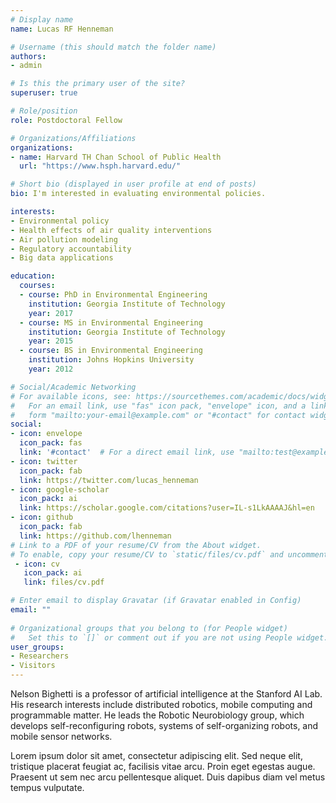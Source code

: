 ```yaml
---
# Display name
name: Lucas RF Henneman

# Username (this should match the folder name)
authors:
- admin

# Is this the primary user of the site?
superuser: true

# Role/position
role: Postdoctoral Fellow

# Organizations/Affiliations
organizations:
- name: Harvard TH Chan School of Public Health
  url: "https://www.hsph.harvard.edu/"

# Short bio (displayed in user profile at end of posts)
bio: I'm interested in evaluating environmental policies.

interests:
- Environmental policy
- Health effects of air quality interventions
- Air pollution modeling
- Regulatory accountability
- Big data applications

education:
  courses:
  - course: PhD in Environmental Engineering
    institution: Georgia Institute of Technology
    year: 2017
  - course: MS in Environmental Engineering
    institution: Georgia Institute of Technology
    year: 2015
  - course: BS in Environmental Engineering
    institution: Johns Hopkins University
    year: 2012

# Social/Academic Networking
# For available icons, see: https://sourcethemes.com/academic/docs/widgets/#icons
#   For an email link, use "fas" icon pack, "envelope" icon, and a link in the
#   form "mailto:your-email@example.com" or "#contact" for contact widget.
social:
- icon: envelope
  icon_pack: fas
  link: '#contact'  # For a direct email link, use "mailto:test@example.org".
- icon: twitter
  icon_pack: fab
  link: https://twitter.com/lucas_henneman
- icon: google-scholar
  icon_pack: ai
  link: https://scholar.google.com/citations?user=IL-s1LkAAAAJ&hl=en
- icon: github
  icon_pack: fab
  link: https://github.com/lhenneman
# Link to a PDF of your resume/CV from the About widget.
# To enable, copy your resume/CV to `static/files/cv.pdf` and uncomment the lines below.  
 - icon: cv
   icon_pack: ai
   link: files/cv.pdf

# Enter email to display Gravatar (if Gravatar enabled in Config)
email: ""
  
# Organizational groups that you belong to (for People widget)
#   Set this to `[]` or comment out if you are not using People widget.  
user_groups:
- Researchers
- Visitors
---
```


Nelson Bighetti is a professor of artificial intelligence at the Stanford AI Lab. His research interests include distributed robotics, mobile computing and programmable matter. He leads the Robotic Neurobiology group, which develops self-reconfiguring robots, systems of self-organizing robots, and mobile sensor networks.

Lorem ipsum dolor sit amet, consectetur adipiscing elit. Sed neque elit, tristique placerat feugiat ac, facilisis vitae arcu. Proin eget egestas augue. Praesent ut sem nec arcu pellentesque aliquet. Duis dapibus diam vel metus tempus vulputate. 
